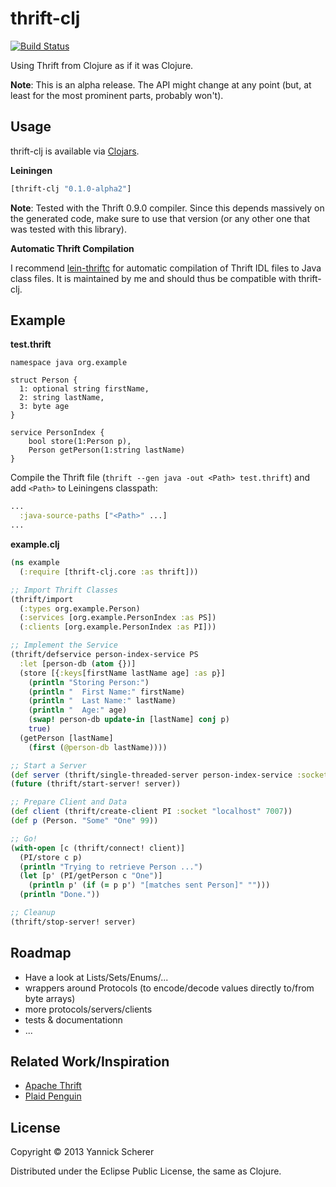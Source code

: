 # thrift-clj

[![Build Status](https://travis-ci.org/xsc/thrift-clj.png?branch=master)](https://travis-ci.org/xsc/thrift-clj)

Using Thrift from Clojure as if it was Clojure.

__Note__: This is an alpha release. The API might change at any point (but, at least for the most prominent parts, 
probably won't).

## Usage

thrift-clj is available via [Clojars](http://clojars.org/thrift-clj).

__Leiningen__

```clojure
[thrift-clj "0.1.0-alpha2"]
```

__Note__: Tested with the Thrift 0.9.0 compiler. Since this depends massively on the generated code, make sure to use
that version (or any other one that was tested with this library).

__Automatic Thrift Compilation__

I recommend [lein-thriftc](https://github.com/xsc/lein-thriftc) for automatic compilation of Thrift IDL files to Java
class files. It is maintained by me and should thus be compatible with thrift-clj.

## Example

__test.thrift__

```thrift
namespace java org.example

struct Person {
  1: optional string firstName,
  2: string lastName,
  3: byte age
}

service PersonIndex {
    bool store(1:Person p),
    Person getPerson(1:string lastName)
}
```

Compile the Thrift file (`thrift --gen java -out <Path> test.thrift`) and add `<Path>` to 
Leiningens classpath:

```clojure
...
  :java-source-paths ["<Path>" ...]
...
```

__example.clj__

```clojure
(ns example
  (:require [thrift-clj.core :as thrift]))

;; Import Thrift Classes
(thrift/import
  (:types org.example.Person)
  (:services [org.example.PersonIndex :as PS])
  (:clients [org.example.PersonIndex :as PI]))

;; Implement the Service
(thrift/defservice person-index-service PS
  :let [person-db (atom {})]
  (store [{:keys[firstName lastName age] :as p}]
    (println "Storing Person:")
    (println "  First Name:" firstName)
    (println "  Last Name:" lastName)
    (println "  Age:" age)
    (swap! person-db update-in [lastName] conj p) 
    true)
  (getPerson [lastName]
    (first (@person-db lastName))))

;; Start a Server
(def server (thrift/single-threaded-server person-index-service :socket 7007))
(future (thrift/start-server! server))

;; Prepare Client and Data
(def client (thrift/create-client PI :socket "localhost" 7007))
(def p (Person. "Some" "One" 99))

;; Go!
(with-open [c (thrift/connect! client)]
  (PI/store c p)
  (println "Trying to retrieve Person ...")
  (let [p' (PI/getPerson c "One")]
    (println p' (if (= p p') "[matches sent Person]" "")))
  (println "Done."))

;; Cleanup
(thrift/stop-server! server)
```

## Roadmap

- Have a look at Lists/Sets/Enums/...
- wrappers around Protocols (to encode/decode values directly to/from byte arrays)
- more protocols/servers/clients
- tests & documentationn
- ...

## Related Work/Inspiration

- [Apache Thrift](https://github.com/apache/thrift)
- [Plaid Penguin](https://github.com/ithayer/plaid-penguin)

## License

Copyright &copy; 2013 Yannick Scherer

Distributed under the Eclipse Public License, the same as Clojure.
